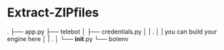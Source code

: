 # Extract-ZIPfiles
.
├── app.py
├── telebot
│   ├── credentials.py
│   |   .
│   |   you can build your engine here
│   |   .
│   └── __init__.py
└── botenv
